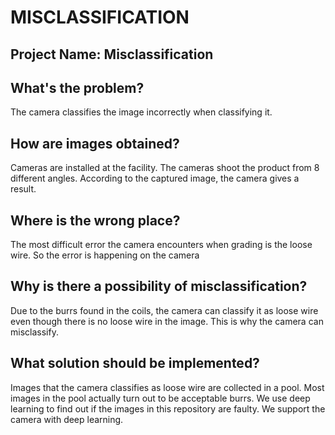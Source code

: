 # MISCLASSIFICATION

## Project Name: Misclassification 

## What's the problem?
The camera classifies the image incorrectly when classifying it.

## How are images obtained?
Cameras are installed at the facility. The cameras shoot the product from 8 different angles. According to the captured image, the camera gives a result.

## Where is the wrong place?
The most difficult error the camera encounters when grading is the loose wire. So the error is happening on the camera

## Why is there a possibility of misclassification?
Due to the burrs found in the coils, the camera can classify it as loose wire even though there is no loose wire in the image. This is why the camera can misclassify.

## What solution should be implemented?
Images that the camera classifies as loose wire are collected in a pool. Most images in the pool actually turn out to be acceptable burrs. We use deep learning to find out if the images in this repository are faulty. We support the camera with deep learning.

